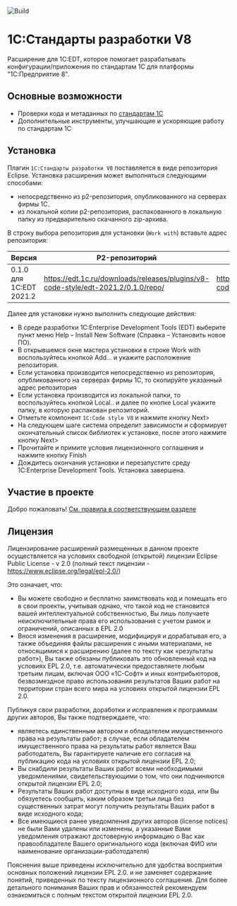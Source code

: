 ![Build](https://github.com/1C-Company/v8-code-style/workflows/CI/badge.svg)

# 1С:Стандарты разработки V8

Расширение для 1C:EDT, которое помогает разрабатывать конфигурации/приложения по стандартам 1С для платформы "1С:Предприятие 8".

## Основные возможности

- Проверки кода и метаданных по [стандартам 1С](https://its.1c.ru/db/v8std)
- Дополнительные инструменты, улучшающие и ускоряющие работу по стандартам 1С


## Установка

Плагин `1С:Стандарты разработки V8` поставляется в виде репозитория Eclipse. Установка расширения может выполняться следующими способами:

- непосредственно из p2-репозитория, опубликованного на серверах фирмы 1С.
- из локальной копии p2-репозитория, распакованного в локальную папку из предварительно скачанного zip-архива.

В строку выбора репозитория  для установки (`Work with`) вставьте адрес репозитория:

| Версия | P2-репозиторий | ZIP-архив репозитория |
|--------|----------------|-----------------------|
| 0.1.0 для 1C:EDT 2021.2 | https://edt.1c.ru/downloads/releases/plugins/v8-code-style/edt-2021.2/0.1.0/repo/ | https://edt.1c.ru/downloads/releases/plugins/v8-code-style/edt-2021.2/0.1.0/repo.zip |


Далее для установки нужно выполнить следующие действия:

- В среде разработки 1C:Enterprise Development Tools (EDT) выберите пункт меню Help – Install New Software (Справка – Установить новое ПО).
- В открывшемся окне мастера установки в строке Work with воспользуйтесь кнопкой Add… и укажите расположение репозитория.
- Если установка производится непосредственно из репозитория, опубликованного на серверах фирмы 1С, то скопируйте указанный адрес репозитория
- Если установка производится из локальной папки, то воспользуйтесь кнопкой Local.. и далее по кнопке Local укажите папку, в которую распакован репозиторий.
- Отметьте компонент `1C:Code style V8` и нажмите кнопку Next>
- На следующем шаге система определит зависимости и сформирует окончательный список библиотек к установке, после этого нажмите кнопку Next>
- Прочитайте и примите условия лицензионного соглашения и нажмите кнопку Finish
- Дождитесь окончания установки и перезапустите среду 1C:Enterprise Development Tools. Установка завершена.


## Участие в проекте

Добро пожаловать! [См. правила в соответствующем разделе](CONTRIBUTING.md)

## Лицензия

Лицензирование расширений размещенных в данном проекте осуществляется на условиях свободной (открытой) лицензии Eclipse Public License - v 2.0 (полный текст лицензии - https://www.eclipse.org/legal/epl-2.0/)

Это означает, что:
- Вы можете  свободно и бесплатно заимствовать код  и помещать  его в свои проекты, учитывая  однако, что  такой  код не становится вашей интеллектуальной собственностью, Вы лишь  получаете  неисключительные права его использования с учетом рамок и ограничений,  описанных  в EPL 2.0 
- Внося изменения в расширение, модифицируя и дорабатывая его, а также объединяя файлы расширения с иными материалами, не относящимися к расширению (далее по тексту как «результаты работ»), Вы также обязаны публиковать это  обновленный код на условиях EPL 2.0, т.е. автоматически предоставляете любым третьим лицам, включая ООО «1С-Софт» и иных контрибьюторов, безвозмездное право использования результатов Ваших работ на территории стран всего мира на условиях открытой лицензии EPL 2.0. 

Публикуя свои разработки, доработки и исправления к программам  других авторов, Вы также подтверждаете, что:
- являетесь единственным автором и обладателем имущественного права на результаты работ; в случае, если обладателем имущественного права на результаты работ является Ваш работодатель, Вы гарантируете наличие его согласия на публикацию кода на условиях открытой лицензии EPL 2.0;
- Вы снабдили  результаты Ваших работ всеми необходимыми уведомлениями,  свидетельствующими о том, что они подчиняются открытой лицензии EPL 2.0;
- Результаты Ваших работ доступны в виде исходного кода, или Вы обязуетесь сообщить, каким образом третьи лица без существенных затрат могут получить результаты Ваших работ в виде исходного кода; 
- Все имеющиеся ранее уведомления других авторов (license notices) не были Вами удалены или изменены, а указанные Вами уведомления отражают достоверную информацию о Вас как правообладателе Вашего оригинального кода (включая ФИО или наименование организации-работодателя)


Пояснения выше приведены исключительно для удобства восприятия основных положений лицензии EPL 2.0. и не заменяет содержание понятий, приведенных по тексту лицензионного соглашения. Для более детального понимания Ваших прав и обязанностей рекомендуем ознакомиться с полным текстом открытой лицензии EPL 2.0.

